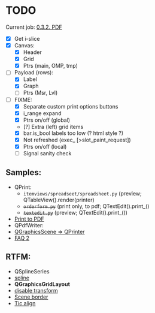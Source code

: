 # TODO

Current job: [0.3.2. PDF](https://github.com/tieugene/iosc.py/issues/191)

- [x] Get i-slice
- [x] Canvas:
  + [x] Header
  + [x] Grid
  + [x] Ptrs (main, OMP, tmp)
- [ ] Payload (rows):
  + [x] Label
  + [x] Graph
  + [ ] Ptrs (Msr, Lvl)
- [ ] FIXME:
  + [x] Separate custom print options buttons
  + [x] i_range expand
  + [x] Ptrs on/off (global)
  + [?] Extra (left) grid items
  + [x] bar.is_bool labels too low (? html style ?)
  + [x] Not refreshed (exec_ \[>slot_paint_request\])
  + [x] Ptrs on/off (local)
  + [ ] Signal sanity check

## Samples:
- QPrint:
  - `itemviews/spreadseet/spreadsheet.py` (preview; QTableView().render(printer)
  - ~~`orderform.py`~~ (print only, to pdf; QTextEdit().print_()
  - ~~`textedit.py`~~ (preview; QTextEdit().print_())
- [Print to PDF](https://wiki.qt.io/Exporting_a_document_to_PDF)
- QPdfWriter:
- [QGraphicsScene &rArr; QPrinter](https://www.qtcentre.org/threads/47972-Render-QGraphicsScene-to-a-QPrinter-to-export-PDF)
- [FAQ 2](https://stackoverflow.com/questions/35034953/printing-qgraphicsscene-cuts-objects-in-half)

## RTFM:
- QSplineSeries
- [spline](https://www.toptal.com/c-plus-plus/rounded-corners-bezier-curves-qpainter)
- **QGraphicsGridLayout**
- [disable transform](https://stackoverflow.com/questions/1222914/qgraphicsview-and-qgraphicsitem-don%C2%B4t-scale-item-when-scaling-the-view-rect)
- [Scene border](https://www.qtcentre.org/threads/13814-how-to-enable-borders-in-QGraphicsScene)
- [Tic align](https://www.qtcentre.org/threads/51168-QGraphicsTextItem-center-based-coordinates)
